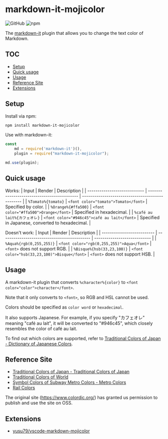 # markdown-it-mojicolor
![GitHub](https://img.shields.io/github/license/yusu79/markdown-it-mojicolor)
![npm](https://img.shields.io/npm/dw/markdown-it-mojicolor)



The [markdown-it](https://l.pg1x.com/G6nd) plugin that allows you to change the text color of Markdown.

<!-- omit in toc -->
## TOC
- [Setup](#setup)
- [Quick usage](#quick-usage)
- [Usage](#usage)
- [Reference Site](#reference-site)
- [Extensions](#extensions)

## Setup
Install via npm:

```bash
npm install markdown-it-mojicolor
```

Use with markdown-it:

```js
const 
    md = require('markdown-it')(),
    plugin = require("markdown-it-mojicolor");

md.use(plugin);
```

## Quick usage
Works:
| Input                        | Render                                      | Description                                      | 
| ---------------------------- | ------------------------------------------- | ------------------------------------------------ | 
| `%Tomato%{tomato}`           | `<font color="tomato">Tomato</font>`        | Specified by color.                              | 
| `%Orange%{#ffa500}`          | `<font color="#ffa500">Orange</font>`       | Specified in hexadecimal.                        | 
| `%café au lait%{カフェオレ}` | `<font color="#946c45">café au lait</font>` | Specified in Japanese, converted to hexadecimal. | 

Doesn't work:
| Input                      | Render                                       | Description                  | 
| -------------------------- | -------------------------------------------- | ---------------------------- | 
| `%Aqua%{rgb(0,255,255)}`   | `<font color="rgb(0,255,255)">Aqua</font>`   | `<font>` does not support RGB. | 
| `%Bisque%{hsb(33,23,100)}` | `<font color="hsb(33,23,100)">Bisque</font>` | `<font>` does not support HSB. | 


## Usage
A markdown-it plugin that converts `%character%{color}` to `<font color="color">character</font>`.

Note that it only converts to `<font>`, so RGB and HSL cannot be used.

Colors should be specified as `color word` or  `hexadecimal`.

It also supports Japanese.
For example, if you specify "カフェオレ" meaning "café au lait", it will be converted to "#946c45", which closely resembles the color of café au lait.

To find out which colors are supported, refer to [Traditional Colors of Japan - Dictionary of Japanese Colors](https://l.pg1x.com/X3e4).



## Reference Site
- [Traditional Colors of Japan - Traditional Colors of Japan](https://l.pg1x.com/X3e4)
- [Traditional Colors of World](https://l.pg1x.com/eT5p)
- [Symbol Colors of Subway Metro Colors - Metro Colors](https://l.pg1x.com/kCcm)
- [Rail Colors](https://l.pg1x.com/iyJ7)

The original site (https://www.colordic.org/) has granted us permission to publish and use the site on OSS.



## Extensions
- [yusu79/vscode-markdown-mojicolor](https://l.pg1x.com/spq1)


